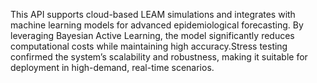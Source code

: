This API supports cloud-based LEAM simulations and integrates with machine learning models for advanced epidemiological forecasting.
By leveraging Bayesian Active Learning, the model significantly reduces computational costs while maintaining high accuracy.Stress testing confirmed the system’s scalability and robustness, making it suitable for deployment in high-demand, real-time scenarios. 
